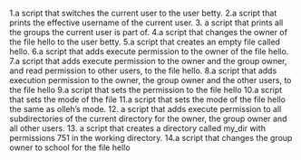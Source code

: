 1.a script that switches the current user to the user betty.
2.a script that prints the effective username of the current user.
3. a script that prints all the groups the current user is part of.
4.a script that changes the owner of the file hello to the user betty.
5.a script that creates an empty file called hello.
6.a script that adds execute permission to the owner of the file hello.
7.a script that adds execute permission to the owner and the group owner, and read permission to other users, to the file hello.
8.a script that adds execution permission to the owner, the group owner and the other users, to the file hello
9.a script that sets the permission to the file hello
10.a script that sets the mode of the file 
11.a script that sets the mode of the file hello the same as olleh’s mode.
12. a script that adds execute permission to all subdirectories of the current directory for the owner, the group owner and all other users.
13. a script that creates a directory called my_dir with permissions 751 in the working directory.
14.a script that changes the group owner to school for the file hello
